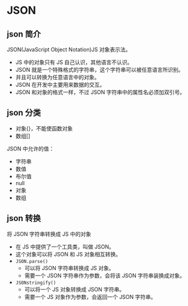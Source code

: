 # JSON

## json 简介

JSON(JavaScript Object Notation)JS 对象表示法。

- JS 中的对象只有 JS 自己认识，其他语言不认识。
- JSON 就是一个特殊格式的字符串，这个字符串可以被任意语言所识别。
- 并且可以转换为任意语言中的对象。
- JSON 在开发中主要用来数据的交互。
- JSON 和对象的格式一样，不过 JSON 字符串中的属性名必须加双引号。

## json 分类

- 对象{}，不能使函数对象
- 数组[]

JSON 中允许的值：

- 字符串
- 数值
- 布尔值
- null
- 对象
- 数组

## json 转换

将 JSON 字符串转换成 JS 中的对象

- 在 JS 中提供了一个工具类，叫做 JSON。
- 这个对象可以将 JSON 和 JS 对象相互转换。
- `JSON.parse()`
  - 可以将 JSON 字符串转换成 JS 对象。
  - 需要一个 JSON 字符串作为参数，会将该 JSON 字符串装换成对象。
- `JSONstringify()`
  - 可以将一个 JS 对象转换成 JSON 字符串。
  - 需要一个 JS 对象作为参数，会返回一个 JSON 字符串。
